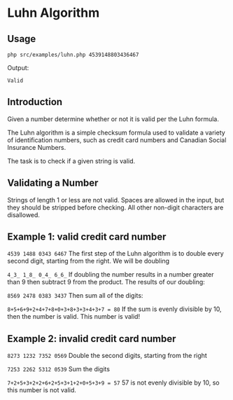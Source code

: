 # Luhn Algorithm

## Usage

`php src/examples/luhn.php 4539148803436467`

Output:

`Valid`

## Introduction
Given a number determine whether or not it is valid per the Luhn formula.

The Luhn algorithm is a simple checksum formula used to validate a variety of identification numbers, such as credit card numbers and Canadian Social Insurance Numbers.

The task is to check if a given string is valid.

## Validating a Number
Strings of length 1 or less are not valid. Spaces are allowed in the input, but they should be stripped before checking. All other non-digit characters are disallowed.

## Example 1: valid credit card number
`4539 1488 0343 6467`
The first step of the Luhn algorithm is to double every second digit, starting from the right. We will be doubling

`4_3_ 1_8_ 0_4_ 6_6_`
If doubling the number results in a number greater than 9 then subtract 9 from the product. The results of our doubling:

`8569 2478 0383 3437`
Then sum all of the digits:

`8+5+6+9+2+4+7+8+0+3+8+3+3+4+3+7 = 80`
If the sum is evenly divisible by 10, then the number is valid. This number is valid!

## Example 2: invalid credit card number
`8273 1232 7352 0569`
Double the second digits, starting from the right

`7253 2262 5312 0539`
Sum the digits

`7+2+5+3+2+2+6+2+5+3+1+2+0+5+3+9 = 57`
57 is not evenly divisible by 10, so this number is not valid.